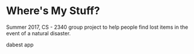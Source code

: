 # Where's My Stuff?

Summer 2017, CS - 2340 group project to help people find lost items in the event of a natural disaster.

dabest app
